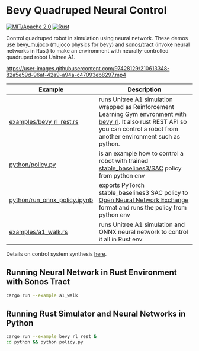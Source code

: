 # Bevy Quadruped Neural Control

[![MIT/Apache 2.0](https://img.shields.io/badge/license-MIT%2FApache-blue.svg)](https://github.com/bevyengine/bevy#license)
[![Rust](https://github.com/stillonearth/bevy_quadruped_neural_control/workflows/CI/badge.svg)](https://github.com/stillonearth/bevy_quadruped_neural_control/actions)

Control quadruped robot in simulation using neural network. These demos use [bevy_mujoco](https://github.com/stillonearth/bevy_mujoco) (mujoco physics for bevy) and [sonos/tract](https://github.com/sonos/tract) (invoke neural networks in Rust) to make an environment with neurally-controlled quadruped robot Unitree A1.

https://user-images.githubusercontent.com/97428129/210613348-82a5e59d-96af-42a9-a94a-c47093eb8297.mp4

| Example                                                                                                                              | Description                                                                                                                                                                                                                    |
| ------------------------------------------------------------------------------------------------------------------------------------ | ------------------------------------------------------------------------------------------------------------------------------------------------------------------------------------------------------------------------------ |
| [examples/bevy_rl_rest.rs](https://github.com/stillonearth/bevy_quadruped_neural_control/blob/main/examples/bevy_rl_rest.rs)         | runs Unitree A1 simulation wrapped as Reinforcement Learning Gym envronment with [bevy_rl](https://github.com/stillonearth/bevy_rl). It also rust REST API so you can control a robot from another environment such as python. |
| [python/policy.py](https://github.com/stillonearth/bevy_quadruped_neural_control/blob/main/python/policy.py)                         | is an example how to control a robot with trained [stable_baselines3/SAC](https://stable-baselines3.readthedocs.io/en/master/modules/sac.html) policy from python env                                                          |
| [python/run_onnx_policy.ipynb](https://github.com/stillonearth/bevy_quadruped_neural_control/blob/main/python/run_onnx_policy.ipynb) | exports PyTorch stable_baselines3 SAC policy to [Open Neural Network Exchange](https://onnx.ai/) format and runs the policy from python env                                                                                    |
| [examples/a1_walk.rs](https://github.com/stillonearth/bevy_quadruped_neural_control/blob/main/examples/a1_walk.rs)                   | runs Unitree A1 simulation and ONNX neural network to control it all in Rust env                                                                                                                                               |

Details on control system synthesis [here](https://github.com/stillonearth/continuous_control-unitree-a1).

## Running Neural Network in Rust Environment with Sonos Tract

```bash
cargo run --example a1_walk
```

## Running Rust Simulator and Neural Networks in Python

```bash
cargo run --example bevy_rl_rest &
cd python && python policy.py
```
